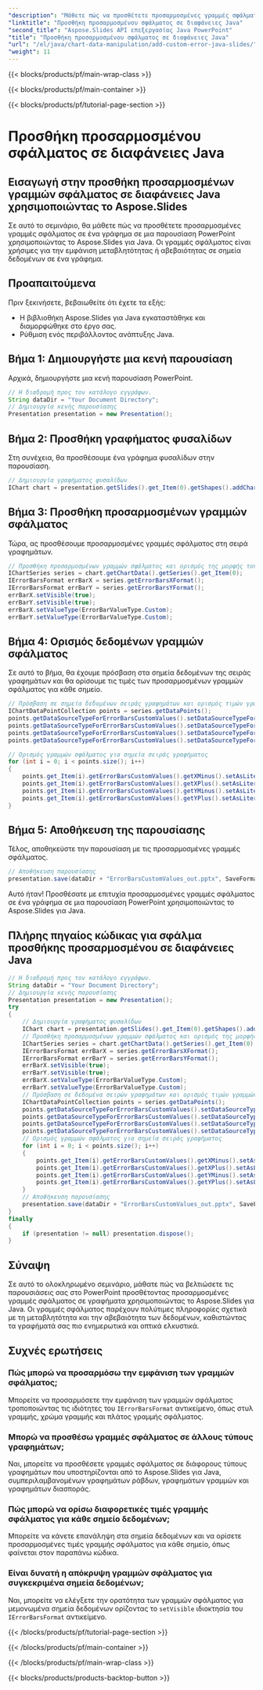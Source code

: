 ```yaml
---
"description": "Μάθετε πώς να προσθέτετε προσαρμοσμένες γραμμές σφάλματος σε γραφήματα PowerPoint σε Java Slides χρησιμοποιώντας το Aspose.Slides. Οδηγός βήμα προς βήμα με πηγαίο κώδικα για ακριβή οπτικοποίηση δεδομένων."
"linktitle": "Προσθήκη προσαρμοσμένου σφάλματος σε διαφάνειες Java"
"second_title": "Aspose.Slides API επεξεργασίας Java PowerPoint"
"title": "Προσθήκη προσαρμοσμένου σφάλματος σε διαφάνειες Java"
"url": "/el/java/chart-data-manipulation/add-custom-error-java-slides/"
"weight": 11
---
```


{{< blocks/products/pf/main-wrap-class >}}

{{< blocks/products/pf/main-container >}}

{{< blocks/products/pf/tutorial-page-section >}}

# Προσθήκη προσαρμοσμένου σφάλματος σε διαφάνειες Java


## Εισαγωγή στην προσθήκη προσαρμοσμένων γραμμών σφάλματος σε διαφάνειες Java χρησιμοποιώντας το Aspose.Slides

Σε αυτό το σεμινάριο, θα μάθετε πώς να προσθέτετε προσαρμοσμένες γραμμές σφάλματος σε ένα γράφημα σε μια παρουσίαση PowerPoint χρησιμοποιώντας το Aspose.Slides για Java. Οι γραμμές σφάλματος είναι χρήσιμες για την εμφάνιση μεταβλητότητας ή αβεβαιότητας σε σημεία δεδομένων σε ένα γράφημα.

## Προαπαιτούμενα

Πριν ξεκινήσετε, βεβαιωθείτε ότι έχετε τα εξής:

- Η βιβλιοθήκη Aspose.Slides για Java εγκαταστάθηκε και διαμορφώθηκε στο έργο σας.
- Ρύθμιση ενός περιβάλλοντος ανάπτυξης Java.

## Βήμα 1: Δημιουργήστε μια κενή παρουσίαση

Αρχικά, δημιουργήστε μια κενή παρουσίαση PowerPoint.

```java
// Η διαδρομή προς τον κατάλογο εγγράφων.
String dataDir = "Your Document Directory";
// Δημιουργία κενής παρουσίασης
Presentation presentation = new Presentation();
```

## Βήμα 2: Προσθήκη γραφήματος φυσαλίδων

Στη συνέχεια, θα προσθέσουμε ένα γράφημα φυσαλίδων στην παρουσίαση.

```java
// Δημιουργία γραφήματος φυσαλίδων
IChart chart = presentation.getSlides().get_Item(0).getShapes().addChart(ChartType.Bubble, 50, 50, 400, 300, true);
```

## Βήμα 3: Προσθήκη προσαρμοσμένων γραμμών σφάλματος

Τώρα, ας προσθέσουμε προσαρμοσμένες γραμμές σφάλματος στη σειρά γραφημάτων.

```java
// Προσθήκη προσαρμοσμένων γραμμών σφάλματος και ορισμός της μορφής τους
IChartSeries series = chart.getChartData().getSeries().get_Item(0);
IErrorBarsFormat errBarX = series.getErrorBarsXFormat();
IErrorBarsFormat errBarY = series.getErrorBarsYFormat();
errBarX.setVisible(true);
errBarY.setVisible(true);
errBarX.setValueType(ErrorBarValueType.Custom);
errBarY.setValueType(ErrorBarValueType.Custom);
```

## Βήμα 4: Ορισμός δεδομένων γραμμών σφάλματος

Σε αυτό το βήμα, θα έχουμε πρόσβαση στα σημεία δεδομένων της σειράς γραφημάτων και θα ορίσουμε τις τιμές των προσαρμοσμένων γραμμών σφάλματος για κάθε σημείο.

```java
// Πρόσβαση σε σημεία δεδομένων σειράς γραφημάτων και ορισμός τιμών γραμμών σφάλματος για μεμονωμένα σημεία
IChartDataPointCollection points = series.getDataPoints();
points.getDataSourceTypeForErrorBarsCustomValues().setDataSourceTypeForXPlusValues(DataSourceType.DoubleLiterals);
points.getDataSourceTypeForErrorBarsCustomValues().setDataSourceTypeForXMinusValues(DataSourceType.DoubleLiterals);
points.getDataSourceTypeForErrorBarsCustomValues().setDataSourceTypeForYPlusValues(DataSourceType.DoubleLiterals);
points.getDataSourceTypeForErrorBarsCustomValues().setDataSourceTypeForYMinusValues(DataSourceType.DoubleLiterals);

// Ορισμός γραμμών σφάλματος για σημεία σειράς γραφήματος
for (int i = 0; i < points.size(); i++)
{
    points.get_Item(i).getErrorBarsCustomValues().getXMinus().setAsLiteralDouble(i + 1);
    points.get_Item(i).getErrorBarsCustomValues().getXPlus().setAsLiteralDouble(i + 1);
    points.get_Item(i).getErrorBarsCustomValues().getYMinus().setAsLiteralDouble(i + 1);
    points.get_Item(i).getErrorBarsCustomValues().getYPlus().setAsLiteralDouble(i + 1);
}
```

## Βήμα 5: Αποθήκευση της παρουσίασης

Τέλος, αποθηκεύστε την παρουσίαση με τις προσαρμοσμένες γραμμές σφάλματος.

```java
// Αποθήκευση παρουσίασης
presentation.save(dataDir + "ErrorBarsCustomValues_out.pptx", SaveFormat.Pptx);
```

Αυτό ήταν! Προσθέσατε με επιτυχία προσαρμοσμένες γραμμές σφάλματος σε ένα γράφημα σε μια παρουσίαση PowerPoint χρησιμοποιώντας το Aspose.Slides για Java.

## Πλήρης πηγαίος κώδικας για σφάλμα προσθήκης προσαρμοσμένου σε διαφάνειες Java

```java
// Η διαδρομή προς τον κατάλογο εγγράφων.
String dataDir = "Your Document Directory";
// Δημιουργία κενής παρουσίασης
Presentation presentation = new Presentation();
try
{
	// Δημιουργία γραφήματος φυσαλίδων
	IChart chart = presentation.getSlides().get_Item(0).getShapes().addChart(ChartType.Bubble, 50, 50, 400, 300, true);
	// Προσθήκη προσαρμοσμένων γραμμών σφάλματος και ορισμός της μορφής τους
	IChartSeries series = chart.getChartData().getSeries().get_Item(0);
	IErrorBarsFormat errBarX = series.getErrorBarsXFormat();
	IErrorBarsFormat errBarY = series.getErrorBarsYFormat();
	errBarX.setVisible(true);
	errBarY.setVisible(true);
	errBarX.setValueType(ErrorBarValueType.Custom);
	errBarY.setValueType(ErrorBarValueType.Custom);
	// Πρόσβαση σε δεδομένα σειρών γραφημάτων και ορισμός τιμών γραμμών σφάλματος για μεμονωμένο σημείο
	IChartDataPointCollection points = series.getDataPoints();
	points.getDataSourceTypeForErrorBarsCustomValues().setDataSourceTypeForXPlusValues(DataSourceType.DoubleLiterals);
	points.getDataSourceTypeForErrorBarsCustomValues().setDataSourceTypeForXMinusValues(DataSourceType.DoubleLiterals);
	points.getDataSourceTypeForErrorBarsCustomValues().setDataSourceTypeForYPlusValues(DataSourceType.DoubleLiterals);
	points.getDataSourceTypeForErrorBarsCustomValues().setDataSourceTypeForYMinusValues(DataSourceType.DoubleLiterals);
	// Ορισμός γραμμών σφάλματος για σημεία σειράς γραφήματος
	for (int i = 0; i < points.size(); i++)
	{
		points.get_Item(i).getErrorBarsCustomValues().getXMinus().setAsLiteralDouble(i + 1);
		points.get_Item(i).getErrorBarsCustomValues().getXPlus().setAsLiteralDouble(i + 1);
		points.get_Item(i).getErrorBarsCustomValues().getYMinus().setAsLiteralDouble(i + 1);
		points.get_Item(i).getErrorBarsCustomValues().getYPlus().setAsLiteralDouble(i + 1);
	}
	// Αποθήκευση παρουσίασης
	presentation.save(dataDir + "ErrorBarsCustomValues_out.pptx", SaveFormat.Pptx);
}
finally
{
	if (presentation != null) presentation.dispose();
}
```

## Σύναψη

Σε αυτό το ολοκληρωμένο σεμινάριο, μάθατε πώς να βελτιώσετε τις παρουσιάσεις σας στο PowerPoint προσθέτοντας προσαρμοσμένες γραμμές σφάλματος σε γραφήματα χρησιμοποιώντας το Aspose.Slides για Java. Οι γραμμές σφάλματος παρέχουν πολύτιμες πληροφορίες σχετικά με τη μεταβλητότητα και την αβεβαιότητα των δεδομένων, καθιστώντας τα γραφήματά σας πιο ενημερωτικά και οπτικά ελκυστικά.

## Συχνές ερωτήσεις

### Πώς μπορώ να προσαρμόσω την εμφάνιση των γραμμών σφάλματος;

Μπορείτε να προσαρμόσετε την εμφάνιση των γραμμών σφάλματος τροποποιώντας τις ιδιότητες του `IErrorBarsFormat` αντικείμενο, όπως στυλ γραμμής, χρώμα γραμμής και πλάτος γραμμής σφάλματος.

### Μπορώ να προσθέσω γραμμές σφάλματος σε άλλους τύπους γραφημάτων;

Ναι, μπορείτε να προσθέσετε γραμμές σφάλματος σε διάφορους τύπους γραφημάτων που υποστηρίζονται από το Aspose.Slides για Java, συμπεριλαμβανομένων γραφημάτων ράβδων, γραφημάτων γραμμών και γραφημάτων διασποράς.

### Πώς μπορώ να ορίσω διαφορετικές τιμές γραμμής σφάλματος για κάθε σημείο δεδομένων;

Μπορείτε να κάνετε επανάληψη στα σημεία δεδομένων και να ορίσετε προσαρμοσμένες τιμές γραμμής σφάλματος για κάθε σημείο, όπως φαίνεται στον παραπάνω κώδικα.

### Είναι δυνατή η απόκρυψη γραμμών σφάλματος για συγκεκριμένα σημεία δεδομένων;

Ναι, μπορείτε να ελέγξετε την ορατότητα των γραμμών σφάλματος για μεμονωμένα σημεία δεδομένων ορίζοντας το `setVisible` ιδιοκτησία του `IErrorBarsFormat` αντικείμενο.

{{< /blocks/products/pf/tutorial-page-section >}}

{{< /blocks/products/pf/main-container >}}

{{< /blocks/products/pf/main-wrap-class >}}

{{< blocks/products/products-backtop-button >}}